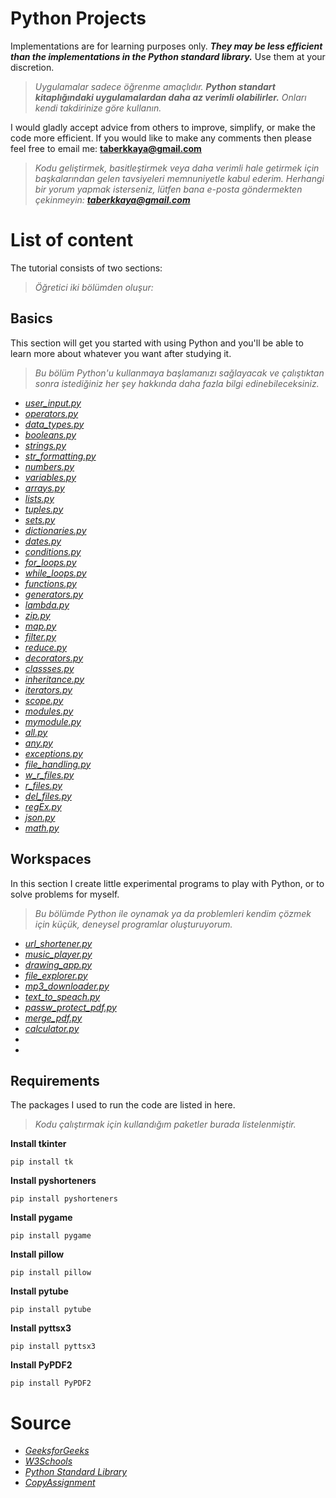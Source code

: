 # Python Projects

Implementations are for learning purposes only. ***They may be less efficient than the implementations in the Python standard library.*** Use them at your discretion.

>*Uygulamalar sadece öğrenme amaçlıdır. ***Python standart kitaplığındaki uygulamalardan daha az verimli olabilirler.*** Onları kendi takdirinize göre kullanın.*

I would gladly accept advice from others to improve, simplify, or make the code more efficient. If you would like to make any comments then please feel free to email me: **<taberkkaya@gmail.com>**

>*Kodu geliştirmek, basitleştirmek veya daha verimli hale getirmek için başkalarından gelen tavsiyeleri memnuniyetle kabul ederim. Herhangi bir yorum yapmak isterseniz, lütfen bana e-posta göndermekten çekinmeyin: **<taberkkaya@gmail.com>***

# List of content

The tutorial consists of two sections:

>*Öğretici iki bölümden oluşur:*

## Basics

This section will get you started with using Python and you'll be able to learn more about whatever you want after studying it.

>*Bu bölüm Python'u kullanmaya başlamanızı sağlayacak ve çalıştıktan sonra istediğiniz her şey hakkında daha fazla bilgi edinebileceksiniz.*

* *[user_input.py](https://github.com/taberkkaya/Python/blob/main/Basics/user_input.py)*
* *[operators.py](https://github.com/taberkkaya/Python/blob/main/Basics/operators.py)*
* *[data_types.py](https://github.com/taberkkaya/Python/blob/main/Basics/data_types.py)*
* *[booleans.py](https://github.com/taberkkaya/Python/blob/main/Basics/booleans.py)*
* *[strings.py](https://github.com/taberkkaya/Python/blob/main/Basics/strings.py)*
* *[str_formatting.py](https://github.com/taberkkaya/Python/blob/main/Basics/str_formatting.py)*
* *[numbers.py](https://github.com/taberkkaya/Python/blob/main/Basics/numbers.py)*
* *[variables.py](https://github.com/taberkkaya/Python/blob/main/Basics/variables.py)*
* *[arrays.py](https://github.com/taberkkaya/Python/blob/main/Basics/arrays.py)*
* *[lists.py](https://github.com/taberkkaya/Python/blob/main/Basics/lists.py)*
* *[tuples.py](https://github.com/taberkkaya/Python/blob/main/Basics/tuples.py)*
* *[sets.py](https://github.com/taberkkaya/Python/blob/main/Basics/sets.py)*
* *[dictionaries.py](https://github.com/taberkkaya/Python/blob/main/Basics/dictionaries.py)*
* *[dates.py](https://github.com/taberkkaya/Python/blob/main/Basics/dates.py)*
* *[conditions.py](https://github.com/taberkkaya/Python/blob/main/Basics/conditions.py)*
* *[for_loops.py](https://github.com/taberkkaya/Python/blob/main/Basics/for_loops.py)*
* *[while_loops.py](https://github.com/taberkkaya/Python/blob/main/Basics/while_loops.py)*
* *[functions.py](https://github.com/taberkkaya/Python/blob/main/Basics/functions.py)*
* *[generators.py](https://github.com/taberkkaya/Python/blob/main/Basics/generators.py)*
* *[lambda.py](https://github.com/taberkkaya/Python/blob/main/Basics/lambda.py)*
* *[zip.py](https://github.com/taberkkaya/Python/blob/main/Basics/zip.py)*
* *[map.py](https://github.com/taberkkaya/Python/blob/main/Basics/map.py)*
* *[filter.py](https://github.com/taberkkaya/Python/blob/main/Basics/filter.py)*
* *[reduce.py](https://github.com/taberkkaya/Python/blob/main/Basics/reduce.py)*
* *[decorators.py](https://github.com/taberkkaya/Python/blob/main/Basics/decorators.py)*
* *[classses.py](https://github.com/taberkkaya/Python/blob/main/Basics/classses.py)*
* *[inheritance.py](https://github.com/taberkkaya/Python/blob/main/Basics/inheritance.py)*
* *[iterators.py](https://github.com/taberkkaya/Python/blob/main/Basics/iterators.py)*
* *[scope.py](https://github.com/taberkkaya/Python/blob/main/Basics/scope.py)*
* *[modules.py](https://github.com/taberkkaya/Python/blob/main/Basics/modules.py)*
* *[mymodule.py](https://github.com/taberkkaya/Python/blob/main/Basics/mymodule.py)*
* *[all.py](https://github.com/taberkkaya/Python/blob/main/Basics/all.py)*
* *[any.py](https://github.com/taberkkaya/Python/blob/main/Basics/any.py)*
* *[exceptions.py](https://github.com/taberkkaya/Python/blob/main/Basics/exceptions.py)*
* *[file_handling.py](https://github.com/taberkkaya/Python/blob/main/Basics/file_handling.py)*
* *[w_r_files.py](https://github.com/taberkkaya/Python/blob/main/Basics/w_r_files.py)*
* *[r_files.py](https://github.com/taberkkaya/Python/blob/main/Basics/r_files.py)*
* *[del_files.py](https://github.com/taberkkaya/Python/blob/main/Basics/del_files.py)*
* *[regEx.py](https://github.com/taberkkaya/Python/blob/main/Basics/regEx.py)*
* *[json.py](https://github.com/taberkkaya/Python/blob/main/Basics/json.py)*
* *[math.py](https://github.com/taberkkaya/Python/blob/main/Basics/math.py)*

## Workspaces

In this section I create little experimental programs to play with Python, or to solve problems for myself.

>*Bu bölümde Python ile oynamak ya da problemleri kendim çözmek için küçük, deneysel programlar oluşturuyorum.*

* *[url_shortener.py](https://github.com/taberkkaya/Python/blob/main/Workspaces/url_shortener.py)*
* *[music_player.py](https://github.com/taberkkaya/Python/blob/main/Workspaces/music_player.py)*
* *[drawing_app.py](https://github.com/taberkkaya/Python/blob/main/Workspaces/drawing_app.py)*
* *[file_explorer.py](https://github.com/taberkkaya/Python/blob/main/Workspaces/file_explorer.py)*
* *[mp3_downloader.py](https://github.com/taberkkaya/Python/blob/main/Workspaces/mp3_downloader.py)*
* *[text_to_speach.py](https://github.com/taberkkaya/Python/blob/main/Workspaces/text_to_speach.py)*
* *[passw_protect_pdf.py](https://github.com/taberkkaya/Python/blob/main/Workspaces/passw_protect_pdf.py)*
* *[merge_pdf.py](https://github.com/taberkkaya/Python/blob/main/Workspaces/merge_pdf.py)*
* *[calculator.py](https://github.com/taberkkaya/Python/blob/main/Workspaces/calculator.py)*
*
*

## Requirements

The packages I used to run the code are listed in here.

>*Kodu çalıştırmak için kullandığım paketler burada listelenmiştir.*

**Install tkinter**

```
pip install tk
```

**Install pyshorteners**

```
pip install pyshorteners
```

**Install pygame**

```
pip install pygame
```

**Install pillow**

```
pip install pillow
```

**Install pytube**

```
pip install pytube
```

**Install pyttsx3**
```
pip install pyttsx3
```

**Install PyPDF2**
```
pip install PyPDF2
```

# Source

* *[GeeksforGeeks](https://www.geeksforgeeks.org/python-programming-language/?ref=shm)*
* *[W3Schools](https://www.w3schools.com/python/default.asp)*
* *[Python Standard Library](https://docs.python.org/3/library/)*
* *[CopyAssignment](https://copyassignment.com/)*